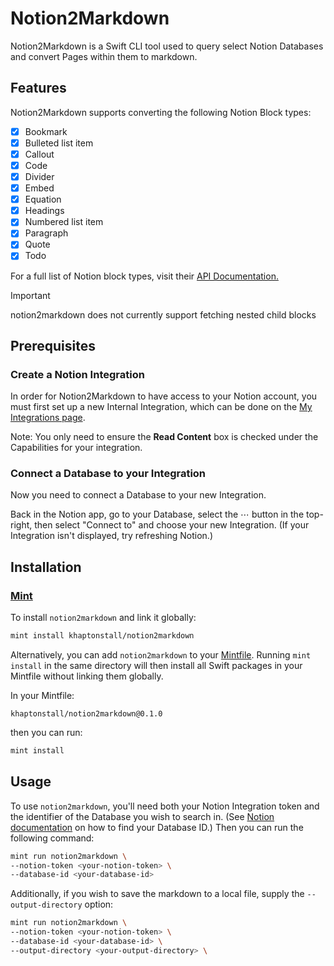 # Notion2Markdown

Notion2Markdown is a Swift CLI tool used to query select Notion Databases and convert Pages within them to markdown.

## Features
Notion2Markdown supports converting the following Notion Block types:
- [x] Bookmark
- [x] Bulleted list item
- [x] Callout
- [x] Code
- [x] Divider
- [x] Embed
- [x] Equation 
- [x] Headings
- [x] Numbered list item
- [x] Paragraph
- [x] Quote
- [x] Todo

For a full list of Notion block types, visit their [API Documentation.](https://developers.notion.com/reference/block#block-type-objects)

> [!IMPORTANT]  
> notion2markdown does not currently support fetching nested  child blocks

## Prerequisites

### Create a Notion Integration
In order for Notion2Markdown to have access to your Notion account, you must first set up a new Internal Integration, which can be done on the [My Integrations page](https://www.notion.so/my-integrations).

Note: You only need to ensure the **Read Content** box is checked under the Capabilities for your integration.

### Connect a Database to your Integration
Now you need to connect a Database to your new Integration.

Back in the Notion app, go to your Database, select the ⋯ button in the top-right, then select "Connect to" and choose your new Integration. (If your Integration isn't displayed, try refreshing Notion.)

## Installation

### [Mint](https://github.com/yonaskolb/mint)
To install `notion2markdown` and link it globally:
```bash
mint install khaptonstall/notion2markdown
```

Alternatively, you can add `notion2markdown` to your [Mintfile](https://github.com/yonaskolb/Mint#mintfile). Running `mint install` in the same directory will then install all Swift packages in your Mintfile without linking them globally.

In your Mintfile:
```
khaptonstall/notion2markdown@0.1.0
```

then you can run:
```bash
mint install
```

## Usage
To use `notion2markdown`, you'll need both your Notion Integration token and the identifier of the Database you wish to search in. (See [Notion documentation](https://developers.notion.com/reference/retrieve-a-database) on how to find your Database ID.) Then you can run the following command:
```bash
mint run notion2markdown \
--notion-token <your-notion-token> \
--database-id <your-database-id>
```

Additionally, if you wish to save the markdown to a local file, supply the `--output-directory` option:
```bash
mint run notion2markdown \
--notion-token <your-notion-token> \
--database-id <your-database-id> \
--output-directory <your-output-directory> \
```